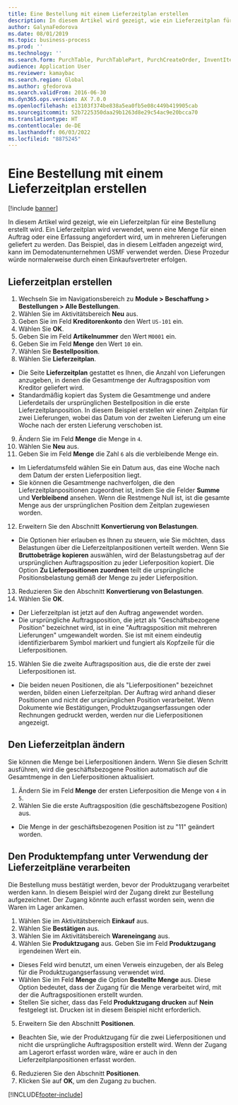 ```yaml
---
title: Eine Bestellung mit einem Lieferzeitplan erstellen
description: In diesem Artikel wird gezeigt, wie ein Lieferzeitplan für eine Bestellung erstellt wird.
author: GalynaFedorova
ms.date: 08/01/2019
ms.topic: business-process
ms.prod: ''
ms.technology: ''
ms.search.form: PurchTable, PurchTablePart, PurchCreateOrder, InventItemIdLookupPurchase, PurchDeliverySchedule, PurchEditLines
audience: Application User
ms.reviewer: kamaybac
ms.search.region: Global
ms.author: gfedorova
ms.search.validFrom: 2016-06-30
ms.dyn365.ops.version: AX 7.0.0
ms.openlocfilehash: e13103f374be838a5ea0fb5e08c449b419905cab
ms.sourcegitcommit: 52b7225350daa29b1263d8e29c54ac9e20bcca70
ms.translationtype: HT
ms.contentlocale: de-DE
ms.lasthandoff: 06/03/2022
ms.locfileid: "8875245"
---
```

# <a name="create-a-purchase-order-with-a-delivery-schedule"></a>Eine Bestellung mit einem Lieferzeitplan erstellen

[!include [banner](../../includes/banner.md)]

In diesem Artikel wird gezeigt, wie ein Lieferzeitplan für eine Bestellung erstellt wird. Ein Lieferzeitplan wird verwendet, wenn eine Menge für einen Auftrag oder eine Erfassung angefordert wird, um in mehreren Lieferungen geliefert zu werden. Das Beispiel, das in diesem Leitfaden angezeigt wird, kann im Demodatenunternehmen USMF verwendet werden. Diese Prozedur würde normalerweise durch einen Einkaufsvertreter erfolgen.

## <a name="create-a-delivery-schedule"></a>Lieferzeitplan erstellen
1. Wechseln Sie im Navigationsbereich zu **Module > Beschaffung > Bestellungen > Alle Bestellungen**.
2. Wählen Sie im Aktivitätsbereich **Neu** aus.
3. Geben Sie im Feld **Kreditorenkonto** den Wert `US-101` ein.
4. Wählen Sie **OK**.
5. Geben Sie im Feld **Artikelnummer** den Wert `M0001` ein.
6. Geben Sie im Feld **Menge** den Wert `10` ein.
7. Wählen Sie **Bestellposition**.
8. Wählen Sie **Lieferzeitplan**.
- Die Seite **Lieferzeitplan** gestattet es Ihnen, die Anzahl von Lieferungen anzugeben, in denen die Gesamtmenge der Auftragsposition vom Kreditor geliefert wird.  
- Standardmäßig kopiert das System die Gesamtmenge und andere Lieferdetails der ursprünglichen Bestellposition in die erste Lieferzeitplanposition. In diesem Beispiel erstellen wir einen Zeitplan für zwei Lieferungen, wobei das Datum von der zweiten Lieferung um eine Woche nach der ersten Lieferung verschoben ist.  
9. Ändern Sie im Feld **Menge** die Menge in `4`.
10. Wählen Sie **Neu** aus.
11. Geben Sie im Feld **Menge** die Zahl `6` als die verbleibende Menge ein.
- Im Lieferdatumsfeld wählen Sie ein Datum aus, das eine Woche nach dem Datum der ersten Lieferposition liegt.  
- Sie können die Gesamtmenge nachverfolgen, die den Lieferzeitplanpositionen zugeordnet ist, indem Sie die Felder **Summe** und **Verbleibend** ansehen. Wenn die Restmenge Null ist, ist die gesamte Menge aus der ursprünglichen Position dem Zeitplan zugewiesen worden.  
12. Erweitern Sie den Abschnitt **Konvertierung von Belastungen**.
- Die Optionen hier erlauben es Ihnen zu steuern, wie Sie möchten, dass Belastungen über die Lieferzeitplanpositionen verteilt werden. Wenn Sie **Bruttobeträge kopieren** auswählen, wird der Belastungsbetrag auf der ursprünglichen Auftragsposition zu jeder Lieferposition kopiert. Die Option **Zu Lieferpositionen zuordnen** teilt die ursprüngliche Positionsbelastung gemäß der Menge zu jeder Lieferposition.  
13. Reduzieren Sie den Abschnitt **Konvertierung von Belastungen**.
14. Wählen Sie **OK**.
- Der Lieferzeitplan ist jetzt auf den Auftrag angewendet worden.  
- Die ursprüngliche Auftragsposition, die jetzt als "Geschäftsbezogene Position" bezeichnet wird, ist in eine "Auftragsposition mit mehreren Lieferungen" umgewandelt worden. Sie ist mit einem eindeutig identifizierbarem Symbol markiert und fungiert als Kopfzeile für die Lieferpositionen.  
15. Wählen Sie die zweite Auftragsposition aus, die die erste der zwei Lieferpositionen ist.
- Die beiden neuen Positionen, die als "Lieferpositionen" bezeichnet werden, bilden einen Lieferzeitplan. Der Auftrag wird anhand dieser Positionen und nicht der ursprünglichen Position verarbeitet. Wenn Dokumente wie Bestätigungen, Produktzugangserfassungen oder Rechnungen gedruckt werden, werden nur die Lieferpositionen angezeigt.  

## <a name="change-the-delivery-schedule"></a>Den Lieferzeitplan ändern
Sie können die Menge bei Lieferpositionen ändern. Wenn Sie diesen Schritt ausführen, wird die geschäftsbezogene Position automatisch auf die Gesamtmenge in den Lieferpositionen aktualisiert.  
1. Ändern Sie im Feld **Menge** der ersten Lieferposition die Menge von `4` in `5`.
2. Wählen Sie die erste Auftragsposition (die geschäftsbezogene Position) aus.  
- Die Menge in der geschäftsbezogenen Position ist zu "11" geändert worden.  

## <a name="process-product-receipt-using-delivery-schedules"></a>Den Produktempfang unter Verwendung der Lieferzeitpläne verarbeiten
Die Bestellung muss bestätigt werden, bevor der Produktzugang verarbeitet werden kann. In diesem Beispiel wird der Zugang direkt zur Bestellung aufgezeichnet. Der Zugang könnte auch erfasst worden sein, wenn die Waren im Lager ankamen.  
1. Wählen Sie im Aktivitätsbereich **Einkauf** aus.
2. Wählen Sie **Bestätigen** aus.
3. Wählen Sie im Aktivitätsbereich **Wareneingang** aus.
4. Wählen Sie **Produktzugang** aus. Geben Sie im Feld **Produktzugang** irgendeinen Wert ein.
- Dieses Feld wird benutzt, um einen Verweis einzugeben, der als Beleg für die Produktzugangserfassung verwendet wird.  
- Wählen Sie im Feld **Menge** die Option **Bestellte Menge** aus. Diese Option bedeutet, dass der Zugang für die Menge verarbeitet wird, mit der die Auftragspositionen erstellt wurden.  
- Stellen Sie sicher, dass das Feld **Produktzugang drucken** auf **Nein** festgelegt ist. Drucken ist in diesem Beispiel nicht erforderlich.  
5. Erweitern Sie den Abschnitt **Positionen**.
- Beachten Sie, wie der Produktzugang für die zwei Lieferpositionen und nicht die ursprüngliche Auftragsposition erstellt wird. Wenn der Zugang am Lagerort erfasst worden wäre, wäre er auch in den Lieferzeitplanpositionen erfasst worden.  
6. Reduzieren Sie den Abschnitt **Positionen**.
7. Klicken Sie auf **OK**, um den Zugang zu buchen.



[!INCLUDE[footer-include](../../../includes/footer-banner.md)]